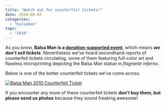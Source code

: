 ```yaml
---
title: "Watch out for counterfeit tickets!"
date: 2010-08-02
categories: 
  - "balsaman"
tags: 
  - "2010"
---
```


As you know, **Balsa Man is a [donation-supported event](https://balsaman.org/donate/ "BLACK PEBBLE ARTS FOUNDATION :: DONATE")**, which means _**we don't sell tickets**_. Nevertheless we've heard secondhand reports of counterfeit tickets circulating, some of them featuring full-color art and flawless microprinting depicting the Balsa Man statue in _flagrante inferno_.

Below is one of the better counterfeit tickets we've come across.

[![](/images/balsa-man-counterfeit-ticket.jpg "Balsa Man 2010 Counterfeit Ticket")](https://balsaman.org/wp-content/uploads/2010/07/balsa-man-counterfeit-ticket.jpg "Balsa Man 2010 Counterfeit Ticket")

If you encounter any more of these counterfeit tickets **don't buy them, but please send us photos** because they sound freaking awesome!
